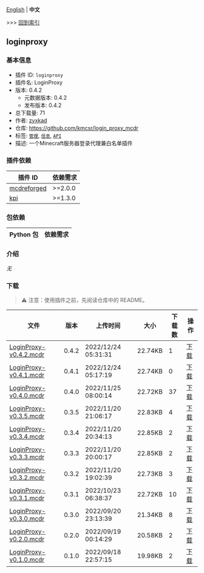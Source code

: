 [English](readme.md) | **中文**

\>\>\> [回到索引](/readme-zh_cn.md)

## loginproxy

### 基本信息

- 插件 ID: `loginproxy`
- 插件名: LoginProxy
- 版本: 0.4.2
  - 元数据版本: 0.4.2
  - 发布版本: 0.4.2
- 总下载量: 71
- 作者: [zyxkad](https://github.com/zyxkad)
- 仓库: https://github.com/kmcsr/login_proxy_mcdr
- 标签: [`管理`](/labels/management/readme-zh_cn.md), [`信息`](/labels/information/readme-zh_cn.md), [`API`](/labels/api/readme-zh_cn.md)
- 描述: 一个Minecraft服务器登录代理兼白名单插件

### 插件依赖

| 插件 ID | 依赖需求 |
| --- | --- |
| [mcdreforged](https://github.com/Fallen-Breath/MCDReforged) | \>=2.0.0 |
| [kpi](/plugins/kpi/readme-zh_cn.md) | \>=1.3.0 |

### 包依赖

| Python 包 | 依赖需求 |
| --- | --- |

### 介绍

*无*

### 下载

> :warning: 注意：使用插件之前，先阅读仓库中的 README。

| 文件 | 版本 | 上传时间 | 大小 | 下载数 | 操作 |
| --- | --- | --- | --- | --- | --- |
| [LoginProxy-v0.4.2.mcdr](https://github.com/kmcsr/login_proxy_mcdr/releases/tag/v0.4.2) | 0.4.2 | 2022/12/24 05:31:31 | 22.74KB | 1 | [下载](https://github.com/kmcsr/login_proxy_mcdr/releases/download/v0.4.2/LoginProxy-v0.4.2.mcdr) |
| [LoginProxy-v0.4.1.mcdr](https://github.com/kmcsr/login_proxy_mcdr/releases/tag/v0.4.1) | 0.4.1 | 2022/12/24 05:17:19 | 22.74KB | 0 | [下载](https://github.com/kmcsr/login_proxy_mcdr/releases/download/v0.4.1/LoginProxy-v0.4.1.mcdr) |
| [LoginProxy-v0.4.0.mcdr](https://github.com/kmcsr/login_proxy_mcdr/releases/tag/v0.4.0) | 0.4.0 | 2022/11/25 08:00:14 | 22.72KB | 37 | [下载](https://github.com/kmcsr/login_proxy_mcdr/releases/download/v0.4.0/LoginProxy-v0.4.0.mcdr) |
| [LoginProxy-v0.3.5.mcdr](https://github.com/kmcsr/login_proxy_mcdr/releases/tag/v0.3.5) | 0.3.5 | 2022/11/20 21:06:17 | 22.83KB | 4 | [下载](https://github.com/kmcsr/login_proxy_mcdr/releases/download/v0.3.5/LoginProxy-v0.3.5.mcdr) |
| [LoginProxy-v0.3.4.mcdr](https://github.com/kmcsr/login_proxy_mcdr/releases/tag/v0.3.4) | 0.3.4 | 2022/11/20 20:34:13 | 22.85KB | 2 | [下载](https://github.com/kmcsr/login_proxy_mcdr/releases/download/v0.3.4/LoginProxy-v0.3.4.mcdr) |
| [LoginProxy-v0.3.3.mcdr](https://github.com/kmcsr/login_proxy_mcdr/releases/tag/v0.3.3) | 0.3.3 | 2022/11/20 20:00:17 | 22.85KB | 2 | [下载](https://github.com/kmcsr/login_proxy_mcdr/releases/download/v0.3.3/LoginProxy-v0.3.3.mcdr) |
| [LoginProxy-v0.3.2.mcdr](https://github.com/kmcsr/login_proxy_mcdr/releases/tag/v0.3.2) | 0.3.2 | 2022/11/20 19:02:39 | 22.73KB | 3 | [下载](https://github.com/kmcsr/login_proxy_mcdr/releases/download/v0.3.2/LoginProxy-v0.3.2.mcdr) |
| [LoginProxy-v0.3.1.mcdr](https://github.com/kmcsr/login_proxy_mcdr/releases/tag/v0.3.1) | 0.3.1 | 2022/10/23 06:38:37 | 22.72KB | 10 | [下载](https://github.com/kmcsr/login_proxy_mcdr/releases/download/v0.3.1/LoginProxy-v0.3.1.mcdr) |
| [LoginProxy-v0.3.0.mcdr](https://github.com/kmcsr/login_proxy_mcdr/releases/tag/v0.3.0) | 0.3.0 | 2022/09/20 23:13:39 | 21.34KB | 8 | [下载](https://github.com/kmcsr/login_proxy_mcdr/releases/download/v0.3.0/LoginProxy-v0.3.0.mcdr) |
| [LoginProxy-v0.2.0.mcdr](https://github.com/kmcsr/login_proxy_mcdr/releases/tag/v0.2.0) | 0.2.0 | 2022/09/19 00:14:29 | 20.58KB | 2 | [下载](https://github.com/kmcsr/login_proxy_mcdr/releases/download/v0.2.0/LoginProxy-v0.2.0.mcdr) |
| [LoginProxy-v0.1.0.mcdr](https://github.com/kmcsr/login_proxy_mcdr/releases/tag/v0.1.0) | 0.1.0 | 2022/09/18 22:57:15 | 19.98KB | 2 | [下载](https://github.com/kmcsr/login_proxy_mcdr/releases/download/v0.1.0/LoginProxy-v0.1.0.mcdr) |

